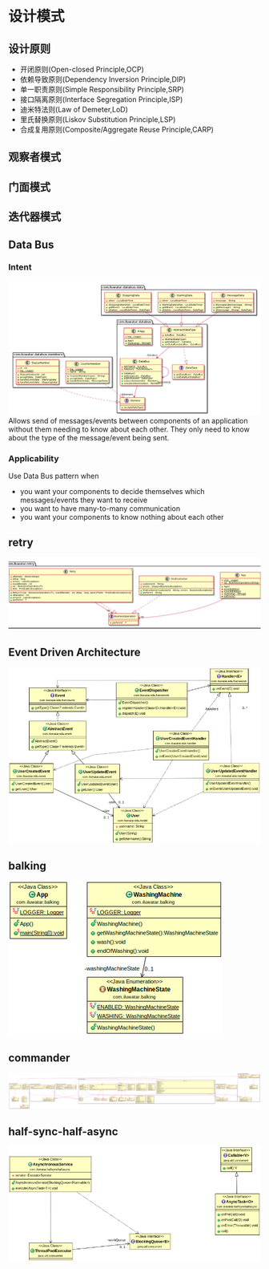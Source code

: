 # 设计模式
##  设计原则

- 开闭原则(Open-closed Principle,OCP)
- 依赖导致原则(Dependency Inversion Principle,DIP)
- 单一职责原则(Simple Responsibility Principle,SRP)
- 接口隔离原则(Interface Segregation Principle,ISP)
- 迪米特法则(Law of Demeter,LoD)
- 里氏替换原则(Liskov Substitution Principle,LSP)
- 合成复用原则(Composite/Aggregate Reuse Principle,CARP)


## 观察者模式
##  门面模式
## 迭代器模式
##  Data Bus
###  Intent
![Class diagram](.README_images/data-bus.png)
 Allows send of messages/events between components of an application without them needing to know about each other. They only need to know about the type of the message/event being sent.    
 
### Applicability

Use Data Bus pattern when

* you want your components to decide themselves which messages/events they want to receive
* you want to have many-to-many communication
* you want your components to know nothing about each other
    
## retry

![Class diagram](.README_images/retry.png)

## Event Driven Architecture

![Class diagram](.README_images/event-driven-architechure.png)

## balking

![balking](.README_images/balking.png)

## commander
![commander](.README_images/commander.png)

## half-sync-half-async
![half-sync-half-async](.README_images/half-sync-half-async.png)




